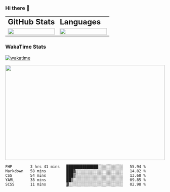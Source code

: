 <div style="max-width: 980px; margin: 0 auto">

### Hi there 👋
<table>
 <tr>
    <td><b style="font-size:24px">GitHub Stats</b></td>
    <td><b style="font-size:24px">Languages</b></td>
 </tr>
 <tr>
    <td style="width: 50%">
        <figure style="width:100%; margin:0">
            <img src="https://github-readme-stats.vercel.app/api?username=kasapvictor&hide=contribs&show_icons=true&theme=cobalt" width="100%" height="100%"/>
        </figure>
    </td>
    <td style="width: 50%">
        <figure style="width: 100%; margin:0">
            <img src="https://github-readme-stats.vercel.app/api/top-langs/?username=kasapvictor&layout=compact&hide_border=true" width="100%" height="100%" />
        </figure>
    </td>
 </tr>
</table>

### WakaTime Stats

[![wakatime](https://wakatime.com/badge/user/e8e29ae6-42d6-4cc3-b1d4-94b3bb378216.svg)](https://wakatime.com/@e8e29ae6-42d6-4cc3-b1d4-94b3bb378216)

<p>
<img src="https://wakatime.com/share/@Vick/6d27d4dd-d677-4757-a360-65ce7e172f54.svg" width="100%" height="300" />
</p>

</div>

<!--START_SECTION:waka-->
```text
PHP        3 hrs 41 mins   ██████████████░░░░░░░░░░░   55.94 % 
Markdown   58 mins         ███▓░░░░░░░░░░░░░░░░░░░░░   14.82 % 
CSS        54 mins         ███▒░░░░░░░░░░░░░░░░░░░░░   13.68 % 
YAML       38 mins         ██▒░░░░░░░░░░░░░░░░░░░░░░   09.85 % 
SCSS       11 mins         ▓░░░░░░░░░░░░░░░░░░░░░░░░   02.98 % 
```
<!--END_SECTION:waka-->


